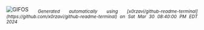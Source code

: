 <div align="justify">
<picture>
    <source media="(prefers-color-scheme: dark)" srcset="https://i.ibb.co/fXq5jFM/output-gif.gif">
    <source media="(prefers-color-scheme: light)" srcset="https://i.ibb.co/fXq5jFM/output-gif.gif">
    <img alt="GIFOS" src="https://i.ibb.co/fXq5jFM/output-gif.gif">
</picture>
<sub><i>Generated automatically using [x0rzavi/github-readme-terminal](https://github.com/x0rzavi/github-readme-terminal) on Sat Mar 30 08:40:00 PM EDT 2024</i></sub>
</div>

<!--  -->